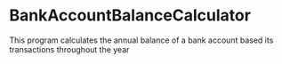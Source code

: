 # BankAccountBalanceCalculator
This program calculates the annual balance of a bank account based its transactions throughout the year

